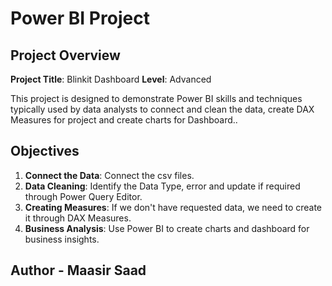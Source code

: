 # Power BI Project

## Project Overview

**Project Title**: Blinkit Dashboard 
**Level**: Advanced 


This project is designed to demonstrate Power BI skills and techniques typically used by data analysts to connect and clean the data, create DAX Measures for project and create charts for Dashboard.. 

## Objectives

1. **Connect the Data**: Connect the csv files.
2. **Data Cleaning**: Identify the Data Type, error and update if required through Power Query Editor.
3. **Creating Measures**: If we don't have requested data, we need to create it through DAX Measures.
4. **Business Analysis**: Use Power BI to create charts and dashboard for business insights.


## Author - Maasir Saad
